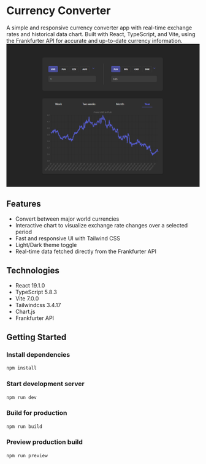 # Currency Converter

A simple and responsive currency converter app with real-time exchange rates and historical data chart. Built with React, TypeScript, and Vite, using the Frankfurter API for accurate and up-to-date currency information.
![alt text](image-1.png)
## Features

- Convert between major world currencies
- Interactive chart to visualize exchange rate changes over a selected period
-  Fast and responsive UI with Tailwind CSS
- Light/Dark theme toggle
- Real-time data fetched directly from the Frankfurter API

## Technologies

- React 19.1.0
- TypeScript 5.8.3
- Vite 7.0.0
- Tailwindcss 3.4.17
- Chart.js 
- Frankfurter API

## Getting Started

### Install dependencies

```bash
npm install
```

### Start development server

```bash
npm run dev
```

### Build for production

```bash
npm run build
```

### Preview production build

```bash
npm run preview
```

